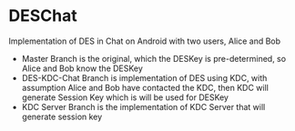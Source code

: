 # DESChat
Implementation of DES in Chat on Android with two users, Alice and Bob

- Master Branch is the original, which the DESKey is pre-determined, so Alice and Bob know the DESKey 
- DES-KDC-Chat Branch is implementation of DES using KDC, with assumption Alice and Bob have contacted the KDC, then KDC will generate Session Key which is will be used for DESKey
- KDC Server Branch is the implementation of KDC Server that will generate session key
